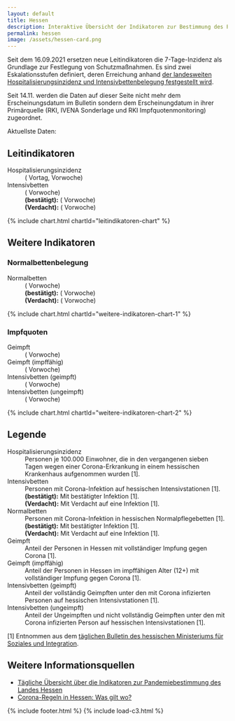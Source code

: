 ```yaml
---
layout: default
title: Hessen
description: Interaktive Übersicht der Indikatoren zur Bestimmung des Pandemiegeschehens in Hessen.
permalink: hessen
image: /assets/hessen-card.png
---
```


Seit dem 16.09.2021 ersetzen neue Leitindikatoren die 7-Tage-Inzidenz als Grundlage zur Festlegung von Schutzmaßnahmen.
Es sind zwei Eskalationsstufen definiert, deren Erreichung anhand <a href="https://soziales.hessen.de/Corona/Massnahmen-und-Regeln/Indikatoren-und-Inzidenz">der landesweiten Hospitalisierungsinzidenz und Intensivbettenbelegung festgestellt wird</a>.

Seit 14.11. werden die Daten auf dieser Seite nicht mehr dem Erscheinungsdatum im Bulletin sondern dem Erscheinungdatum in ihrer Primärquelle (RKI, IVENA Sonderlage und RKI Impfquotenmonitoring) zugeordnet.

Aktuellste Daten: <span id="current-date"></span>

## Leitindikatoren

<dl>
	<dt>Hospitalisierungsinzidenz</dt>
	<dd><span id="current-hospitalisierungsinzidenz"></span> (<span id="day-change-hospitalisierungsinzidenz"></span> Vortag, <span id="week-change-hospitalisierungsinzidenz"></span> Vorwoche)</dd>
	<dt>Intensivbetten</dt>
	<dd><span id="current-intensivbetten"></span> (<span id="week-change-intensivbetten"></span> Vorwoche)<br />
        <b>(bestätigt):</b> <span id="current-intensivbetten-confirmed"></span> (<span id="week-change-intensivbetten-confirmed"></span> Vorwoche)<br />
        <b>(Verdacht):</b> <span id="current-intensivbetten-suspicion"></span> (<span id="week-change-intensivbetten-suspicion"></span> Vorwoche)
    </dd>
</dl>

{% include chart.html chartId="leitindikatoren-chart" %}

## Weitere Indikatoren

### Normalbettenbelegung

<dl>
	<dt>Normalbetten</dt>
	<dd><span id="current-normalbetten"></span> (<span id="week-change-normalbetten"></span> Vorwoche)<br />
        <b>(bestätigt):</b> <span id="current-normalbetten-confirmed"></span> (<span id="week-change-normalbetten-confirmed"></span> Vorwoche)<br />
        <b>(Verdacht):</b> <span id="current-normalbetten-suspicion"></span> (<span id="week-change-normalbetten-suspicion"></span> Vorwoche)
    </dd>
</dl>

{% include chart.html chartId="weitere-indikatoren-chart-1" %}

### Impfquoten

<dl>
	<dt>Geimpft</dt>
	<dd><span id="current-immunized"></span> ( <span id="week-change-immunized"></span> Vorwoche)</dd>
	<dt>Geimpft (impffähig)</dt>
	<dd><span id="current-immunized-approved"></span> (<span id="week-change-immunized-approved"></span> Vorwoche)</dd>
	<dt>Intensivbetten (geimpft)</dt>
	<dd><span id="current-intensivbetten-immunized"></span> (<span id="week-change-intensivbetten-immunized"></span> Vorwoche)</dd>
	<dt>Intensivbetten (ungeimpft)</dt>
    <dd><span id="current-intensivbetten-not-immunized"></span> (<span id="week-change-intensivbetten-not-immunized"></span> Vorwoche)</dd>
</dl>

{% include chart.html chartId="weitere-indikatoren-chart-2" %}

## Legende


<dl>
	<dt>Hospitalisierungsinzidenz</dt>
	<dd>Personen je 100.000 Einwohner, die in den vergangenen sieben Tagen wegen einer Corona-Erkrankung in einem hessischen Krankenhaus aufgenommen wurden [1].</dd>
	<dt>Intensivbetten</dt>
	<dd>Personen mit Corona-Infektion auf hessischen Intensivstationen [1].<br />
	    <b>(bestätigt):</b>	Mit bestätigter Infektion [1].<br />
        <b>(Verdacht):</b> Mit Verdacht auf eine Infektion [1].
    </dd>
	<dt>Normalbetten</dt>
	<dd>Personen mit Corona-Infektion in hessischen Normalpflegebetten [1].<br />
	    <b>(bestätigt):</b>	Mit bestätigter Infektion [1].<br />
        <b>(Verdacht):</b> Mit Verdacht auf eine Infektion [1].
    </dd>
    <dt>Geimpft</dt>
    <dd>Anteil der Personen in Hessen mit vollständiger Impfung gegen Corona [1].</dd>
    <dt>Geimpft (impffähig)</dt>
    <dd>Anteil der Personen in Hessen im impffähigen Alter (12+) mit vollständiger Impfung gegen Corona [1].</dd>
	<dt>Intensivbetten (geimpft)</dt>
    <dd>Anteil der vollständig Geimpften unter den mit Corona infizierten Personen auf hessischen Intensivstationen [1].</dd>
	<dt>Intensivbetten (ungeimpft)</dt>
    <dd>Anteil der Ungeimpften und nicht vollständig Geimpften unter den mit Corona infizierten Person auf hessischen Intensivstationen [1].</dd>
</dl>

[1] Entnommen aus dem [täglichen Bulletin des hessischen Ministeriums für Soziales und Integration](https://soziales.hessen.de/gesundheit/corona-in-hessen/taegliche-uebersicht-ueber-die-indikatoren-zur-pandemiebestimmung).

## Weitere Informationsquellen

* [Tägliche Übersicht über die Indikatoren zur Pandemiebestimmung des Landes Hessen](https://soziales.hessen.de/Corona/Bulletin/Tagesaktuelle-Zahlen)
* [Corona-Regeln in Hessen: Was gilt wo?](https://www.hessen.de/sites/hessen.hessen.de/files/2021-09/corona-regeln_in_hessen1609_final2.pdf)

{% include footer.html %}
{% include load-c3.html %}

<script type="text/javascript">
	const leitindikatorenChart = c3.generate({
	    bindto: '#leitindikatoren-chart',
	    size: {
			height: 400,
	    },
	    data: {
	    	x: 'date',
	    	xFormat: '%d.%m.%Y',
	    	columns: [],
	    	axes: {
	    		'Intensivbetten': 'y2',
	    		'Intensivbetten (bestätigt)': 'y2',
	    		'Intensivbetten (Verdacht)': 'y2',
	    	},
		    types: {
		    	'Intensivbetten (bestätigt)': 'bar',
		    	'Intensivbetten (Verdacht)': 'bar',
		    },
		    colors: {
		    	// https://learnui.design/tools/data-color-picker.html#palette
		    	'Hospitalisierungsinzidenz': '#003f5c',
		    	'Intensivbetten': '#ffa600',
		    	'Intensivbetten (bestätigt)': '#bc5090',
		    	'Intensivbetten (Verdacht)': '#FDA',
			},
            groups: [
                ['Intensivbetten (Verdacht)', 'Intensivbetten (bestätigt)'],
            ],
            order: null,
	    },
	    axis: {
	        x: {
	            type: 'timeseries',
	            tick: {
	                format: '%d.%m.%y',
                    fit: true,
                    culling: {
                        max: window.innerWidth > 500 ? 8 : 5
                    }
	            }
		    },
            y: {
                min: 0,
                max: 16,
                padding: { top: 20, bottom: 0 }
            },
	        y2: {
                min: 0,
                max: 400,
                padding: { top: 20, bottom: 0 },
	            show: true
	        }
   		},
        grid: {
            y: {
                lines: [
                    {value: 8, text: 'Stufe 1', axis: 'y', position: 'start'},
                    {value: 200, text: 'Stufe 1', axis: 'y2', position: 'end'},
                    {value: 15, text: 'Stufe 2', axis: 'y', position: 'start'},
                    {value: 400, text: 'Stufe 2', axis: 'y2', position: 'end'},
                ]
            }
        },
        line: {
            connectNull: true
        },
	    subchart: {
	        show: false
	    },
	    tooltip: {
	    	format: {
	    		title: function (d) { return d.toLocaleDateString('de-DE', { weekday: 'long', year: 'numeric', month: 'long', day: 'numeric' }); }
	    	}
	    },
	    zoom: {
	        enabled: true
	    }
	});

	const weitereIndikatorenChart1 = c3.generate({
	    bindto: '#weitere-indikatoren-chart-1',
	    size: {
			height: 300,
	    },
	    data: {
	    	x: 'date',
	    	xFormat: '%d.%m.%Y',
	    	columns: [],
		    types: {
		    	'Normalbetten (bestätigt)': 'bar',
		    	'Normalbetten (Verdacht)': 'bar',
		    },
		    colors: {
		    	// https://learnui.design/tools/data-color-picker.html#palette
		    	'Normalbetten': '#ffa600',
		    	'Normalbetten (bestätigt)': '#bc5090',
		    	'Normalbetten (Verdacht)': '#FDA',
			},
            groups: [
                ['Normalbetten (Verdacht)', 'Normalbetten (bestätigt)'],
            ],
            order: null,
	    },
	    axis: {
	        x: {
	            type: 'timeseries',
	            tick: {
	                format: '%d.%m.%y',
                    fit: true,
                    culling: {
                        max: window.innerWidth > 500 ? 8 : 5
                    }
	            }
		    },
            y: {
                min: 0,
                padding: { top: 20, bottom: 0 }
            },
   		},
        line: {
            connectNull: true
        },
	    subchart: {
	        show: false
	    },
	    tooltip: {
	    	format: {
	    		title: function (d) { return d.toLocaleDateString('de-DE', { weekday: 'long', year: 'numeric', month: 'long', day: 'numeric' }); }
	    	}
	    },
	    zoom: {
	        enabled: true
	    }
    });

	const weitereIndikatorenChart2 = c3.generate({
	    bindto: '#weitere-indikatoren-chart-2',
	    size: {
			height: 300,
	    },
	    data: {
	    	x: 'date',
	    	xFormat: '%d.%m.%Y',
	    	columns: [],
		    colors: {
		    	// https://learnui.design/tools/data-color-picker.html#palette
		    	'Geimpft': '#bc5090',
		    	'Geimpft (impffähig)': '#003f5c',
		    	'Intensivbetten (geimpft)': '#ffa600',
		    	'Intensivbetten (ungeimpft)': '#FDA',
			},
		    types: {
		    	'Intensivbetten (geimpft)': 'bar',
		    	'Intensivbetten (ungeimpft)': 'bar',
		    },
            groups: [
                ['Intensivbetten (geimpft)', 'Intensivbetten (ungeimpft)'],
            ],
            order: null,
	    },
	    axis: {
	        x: {
	            type: 'timeseries',
	            tick: {
	                format: '%d.%m.%y',
                    fit: true,
                    culling: {
                        max: window.innerWidth > 500 ? 8 : 5
                    }
	            }
		    },
            y: {
                max: 1,
                min: 0,
	            tick: {
	                format: d3.format(",.0%"),
	            },
                padding: { top: 0, bottom: 0 }
            },
   		},
        line: {
            connectNull: true
        },
	    subchart: {
	        show: false
	    },
	    tooltip: {
	    	format: {
	    		title: function (d) { return d.toLocaleDateString('de-DE', { weekday: 'long', year: 'numeric', month: 'long', day: 'numeric' }); },
                value: d3.format(",.1%"),
	    	}
	    },
	    zoom: {
	        enabled: true
	    }
    });

	const request = new XMLHttpRequest();
	request.open('GET', 'data-hmsi.json');
	request.responseType = 'json';
	request.send();
	request.onload = function() {
		// Prepare data
		const data = request.response;
		const date = ['date'].concat(data.map(v => v['date']));
        const hospitalisierung = ['Hospitalisierungsinzidenz'].concat(data.map(v => v['hospitalisierung']));
        const intensivbettenConfirmed = ['Intensivbetten (bestätigt)'].concat(data.map(v => v['intensivbettenConfirmed']));
        const intensivbettenSuspicion = ['Intensivbetten (Verdacht)'].concat(data.map(v => v['intensivbettenSuspicion']));
        const intensivbetten = ['Intensivbetten'].concat(data.map(v => v['intensivbettenConfirmed'] && v['intensivbettenSuspicion'] ? v['intensivbettenConfirmed'] + v['intensivbettenSuspicion'] : null));
        const normalbettenConfirmed = ['Normalbetten (bestätigt)'].concat(data.map(v => v['normalbettenConfirmed']));
        const normalbettenSuspicion = ['Normalbetten (Verdacht)'].concat(data.map(v => v['normalbettenSuspicion']));
        const normalbetten = ['Normalbetten'].concat(data.map(v => v['normalbettenConfirmed'] && v['normalbettenSuspicion'] ? v['normalbettenConfirmed'] + v['normalbettenSuspicion'] : null));
        const intensivbettenNotImmunizedRatio = ['Intensivbetten (ungeimpft)'].concat(data.map(v => v['intensivbettenNotImmunizedRatio']));
        const intensivbettenImmunizedRatio = ['Intensivbetten (geimpft)'].concat(data.map(v => v['intensivbettenImmunizedRatio']));
        const immunizedRatio = ['Geimpft'].concat(data.map(v => v['immunizedRatio']));
        const immunizedRatioApproved = ['Geimpft (impffähig)'].concat(data.map(v => v['immunizedRatioApproved']));

		// Print current data
		const currentExploded = date.slice(-1)[0].split('.')
		document.getElementById('current-date').innerText = new Date(currentExploded[2], currentExploded[1]-1, currentExploded[0])
			.toLocaleDateString('de-DE', { weekday: 'long', year: 'numeric', month: 'long', day: 'numeric' });
		function setDataChange(element, current, before, format, invertedPositive) {
			const change = current - before;
			element.innerText = (change < 0 ? '' : '+') + format(change);
			element.classList.add(change <= 0 && invertedPositive || change >= 0 && !invertedPositive ? 'better' : 'worse');
		}
		function setCurrentData(field, data, format, invertedPositive = true) {
            const current = data.filter(x => x).slice(-1)[0];
            const dayEarlier = data.slice(0, -1).filter(x => x).slice(-1)[0];
            const weekEarlier = data.slice(0, -7).filter(x => x).slice(-1)[0];
			document.getElementById('current-' + field).innerText = format(current);
            if (field === "hospitalisierungsinzidenz")
			    setDataChange(document.getElementById('day-change-' + field), current, dayEarlier, format, invertedPositive);
			setDataChange(document.getElementById('week-change-' + field), current, weekEarlier, format, invertedPositive);
		}
		setCurrentData('hospitalisierungsinzidenz', hospitalisierung, t => Number(t).toFixed(2));
		setCurrentData('intensivbetten', intensivbetten, t => Math.round(t));
		setCurrentData('intensivbetten-confirmed', intensivbettenConfirmed, t => Math.round(t));
		setCurrentData('intensivbetten-suspicion', intensivbettenSuspicion, t => Math.round(t));
		setCurrentData('intensivbetten-immunized', intensivbettenImmunizedRatio, t => Number(t * 100).toFixed(1) + '%', false);
		setCurrentData('intensivbetten-not-immunized', intensivbettenNotImmunizedRatio, t => Number(t * 100).toFixed(1) + '%', false);
		setCurrentData('normalbetten', normalbetten, t => Math.round(t));
		setCurrentData('normalbetten-confirmed', normalbettenConfirmed, t => Math.round(t));
		setCurrentData('normalbetten-suspicion', normalbettenSuspicion, t => Math.round(t));
		setCurrentData('immunized', immunizedRatio, t => Number(t * 100).toFixed(1) + '%', false);
		setCurrentData('immunized-approved', immunizedRatioApproved, t => Number(t * 100).toFixed(1) + '%', false);

		// Draw charts
		leitindikatorenChart.load({
			columns: [date, hospitalisierung, intensivbetten, intensivbettenConfirmed, intensivbettenSuspicion]
		});
		weitereIndikatorenChart1.load({
			columns: [date, normalbetten, normalbettenConfirmed, normalbettenSuspicion]
		});
		weitereIndikatorenChart2.load({
			columns: [date, immunizedRatio, immunizedRatioApproved, intensivbettenImmunizedRatio, intensivbettenNotImmunizedRatio]
		});

        {
            {% include reader.js chartId="leitindikatoren-chart" description="Diagramm des Verlaufs der Leitindikatoren zur Bestimmung des hessischen Pandemiegeschehens" %}
        }
        {
            {% include reader.js chartId="weitere-indikatoren-chart-1" description="Diagramm des Verlaufs weiterer Indikatoren zur Bestimmung des hessischen Pandemiegeschehens (Normalbetten)" %}
        }
        {
            {% include reader.js chartId="weitere-indikatoren-chart-2" description="Diagramm des Verlaufs weiterer Indikatoren zur Bestimmung des hessischen Pandemiegeschehens (Anteil Geimpfte)" %}
        }
	}
</script>
